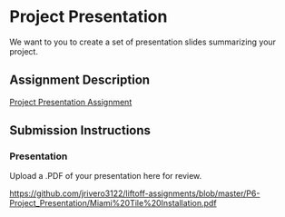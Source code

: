 # Project Presentation
We want to you to create a set of presentation slides summarizing your project.

## Assignment Description
[Project Presentation Assignment](https://education.launchcode.org/liftoff/assignments/project-presentation/)

## Submission Instructions

### Presentation
Upload a .PDF of your presentation here for review.

https://github.com/jrivero3122/liftoff-assignments/blob/master/P6-Project_Presentation/Miami%20Tile%20Installation.pdf